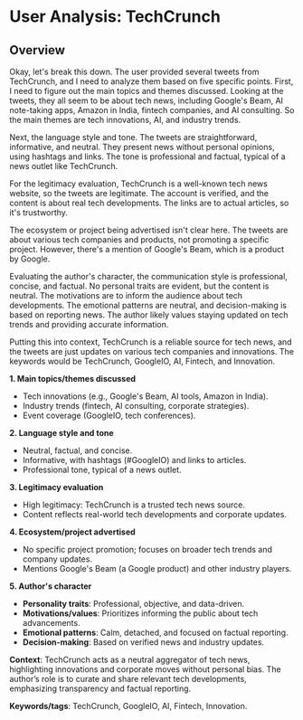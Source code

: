 # User Analysis: TechCrunch

## Overview

<think>
Okay, let's break this down. The user provided several tweets from TechCrunch, and I need to analyze them based on five specific points. First, I need to figure out the main topics and themes discussed. Looking at the tweets, they all seem to be about tech news, including Google's Beam, AI note-taking apps, Amazon in India, fintech companies, and AI consulting. So the main themes are tech innovations, AI, and industry trends.

Next, the language style and tone. The tweets are straightforward, informative, and neutral. They present news without personal opinions, using hashtags and links. The tone is professional and factual, typical of a news outlet like TechCrunch.

For the legitimacy evaluation, TechCrunch is a well-known tech news website, so the tweets are legitimate. The account is verified, and the content is about real tech developments. The links are to actual articles, so it's trustworthy.

The ecosystem or project being advertised isn't clear here. The tweets are about various tech companies and products, not promoting a specific project. However, there's a mention of Google's Beam, which is a product by Google.

Evaluating the author's character, the communication style is professional, concise, and factual. No personal traits are evident, but the content is neutral. The motivations are to inform the audience about tech developments. The emotional patterns are neutral, and decision-making is based on reporting news. The author likely values staying updated on tech trends and providing accurate information.

Putting this into context, TechCrunch is a reliable source for tech news, and the tweets are just updates on various tech companies and innovations. The keywords would be TechCrunch, GoogleIO, AI, Fintech, and Innovation.
</think>

**1. Main topics/themes discussed**  
- Tech innovations (e.g., Google's Beam, AI tools, Amazon in India).  
- Industry trends (fintech, AI consulting, corporate strategies).  
- Event coverage (GoogleIO, tech conferences).  

**2. Language style and tone**  
- Neutral, factual, and concise.  
- Informative, with hashtags (#GoogleIO) and links to articles.  
- Professional tone, typical of a news outlet.  

**3. Legitimacy evaluation**  
- High legitimacy: TechCrunch is a trusted tech news source.  
- Content reflects real-world tech developments and corporate updates.  

**4. Ecosystem/project advertised**  
- No specific project promotion; focuses on broader tech trends and company updates.  
- Mentions Google's Beam (a Google product) and other industry players.  

**5. Author's character**  
- **Personality traits**: Professional, objective, and data-driven.  
- **Motivations/values**: Prioritizes informing the public about tech advancements.  
- **Emotional patterns**: Calm, detached, and focused on factual reporting.  
- **Decision-making**: Based on verified news and industry updates.  

**Context**: TechCrunch acts as a neutral aggregator of tech news, highlighting innovations and corporate moves without personal bias. The author’s role is to curate and share relevant tech developments, emphasizing transparency and factual reporting.  

**Keywords/tags**: TechCrunch, GoogleIO, AI, Fintech, Innovation.